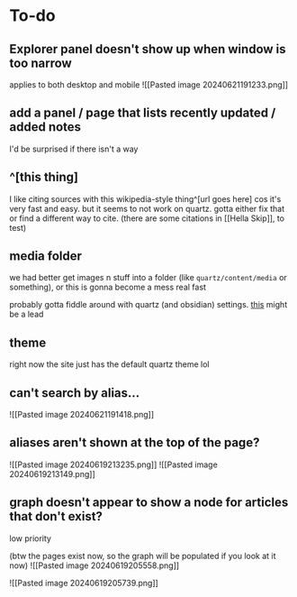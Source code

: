 # To-do
## Explorer panel doesn't show up when window is too narrow
applies to both desktop and mobile
![[Pasted image 20240621191233.png]]
## add a panel / page that lists recently updated / added notes
I'd be surprised if there isn't a way
## ^[this thing]
I like citing sources with this wikipedia-style thing^[url goes here] cos it's very fast and easy. but it seems to not work on quartz. gotta either fix that or find a different way to cite. (there are some citations in [[Hella Skip]], to test)
## media folder
we had better get images n stuff into a folder (like `quartz/content/media` or something), or this is gonna become a mess real fast

probably gotta fiddle around with quartz (and obsidian) settings. [this](https://quartz.jzhao.xyz/plugins/CrawlLinks) might be a lead
## theme
right now the site just has the default quartz theme lol
## can't search by alias...
![[Pasted image 20240621191418.png]]
## aliases aren't shown at the top of the page?
![[Pasted image 20240619213235.png]]
![[Pasted image 20240619213149.png]]
## graph doesn't appear to show a node for articles that don't exist?
low priority

(btw the pages exist now, so the graph will be populated if you look at it now)
![[Pasted image 20240619205558.png]]

![[Pasted image 20240619205739.png]]